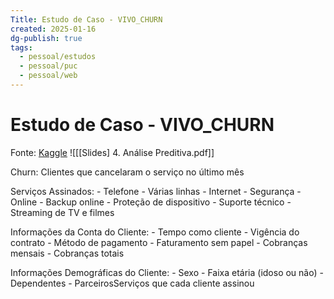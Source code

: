```yaml
---
Title: Estudo de Caso - VIVO_CHURN
created: 2025-01-16
dg-publish: true
tags:
  - pessoal/estudos
  - pessoal/puc
  - pessoal/web
---
```

# Estudo de Caso - VIVO_CHURN
Fonte: [Kaggle](https://www.kaggle.com/datasets/blastchar/telco-customer-churn?resource=download)
![[[Slides] 4. Análise Preditiva.pdf]]

Churn: Clientes que cancelaram o serviço no último mês

Serviços Assinados:
    - Telefone
    - Várias linhas
    - Internet
    - Segurança
    - Online
    - Backup online
    - Proteção de dispositivo
    - Suporte técnico
    - Streaming de TV e filmes

Informações da Conta do Cliente:
    - Tempo como cliente
    - Vigência do contrato
    - Método de pagamento
    - Faturamento sem papel
    - Cobranças mensais
    - Cobranças totais

Informações Demográficas do Cliente:
    - Sexo
    - Faixa etária (idoso ou não)
    - Dependentes
    - ParceirosServiços que cada cliente assinou

